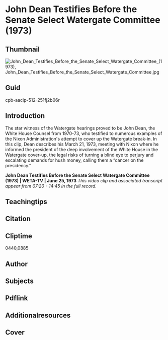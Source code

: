 # John Dean Testifies Before the Senate Select Watergate Committee (1973)

## Thumbnail

![John_Dean_Testifies_Before_the_Senate_Select_Watergate_Committee_(1973), John_Dean_Testifies_Before_the_Senate_Select_Watergate_Committee.jpg](https://s3.amazonaws.com/americanarchive.org/primary_source_sets/John_Dean_Testifies_Before_the_Senate_Select_Watergate_Committee.jpg "John_Dean_Testifies_Before_the_Senate_Select_Watergate_Committee_(1973)")

## Guid
cpb-aacip-512-251fj2b06r

## Introduction

The star witness of the Watergate hearings proved to be John Dean, the White House Counsel from 1970-73, who testified to numerous examples of the Nixon Administration's attempt to cover up the Watergate break-in. In this clip, Dean describes his March 21, 1973, meeting with Nixon where he informed the president of the deep involvement of the White House in the Watergate cover-up, the legal risks of turning a blind eye to perjury and escalating demands for hush money, calling them a “cancer on the presidency.”

<b> John Dean Testifies Before the Senate Select Watergate Committee (1973) </b>
<b>| WETA-TV | June 25, 1973</b>
<i>This video clip and associated transcript appear from 07:20 - 14:45 in the full record.</i>

## Teachingtips

## Citation

## Cliptime

0440,0885

## Author
## Subjects
## Pdflink
## Additionalresources
## Cover
